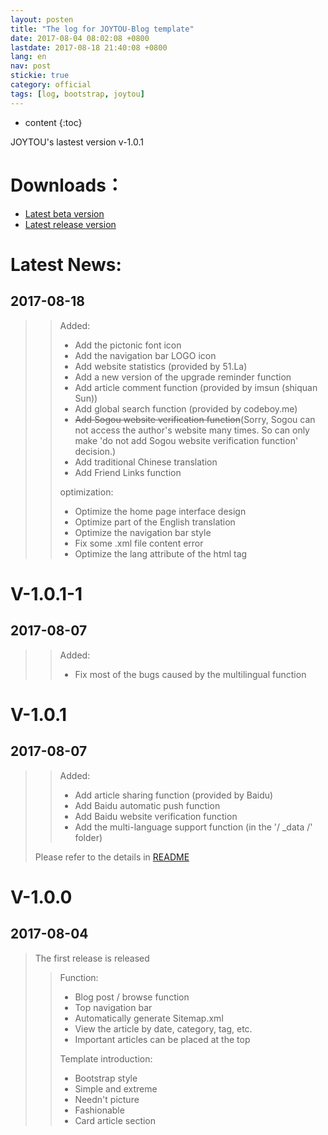 ```yaml
---
layout: posten
title: "The log for JOYTOU-Blog template"
date: 2017-08-04 08:02:08 +0800
lastdate: 2017-08-18 21:40:08 +0800
lang: en
nav: post
stickie: true
category: official
tags: [log, bootstrap, joytou]
---
```


* content
{:toc}

JOYTOU's lastest version v-1.0.1
<!-- more -->
# Downloads：
- [Latest beta version](https://github.com/joytou/joytou.github.io/archive/master.zip)
- [Latest release version](https://github.com/joytou/joytou.github.io/archive/1.0.1-1.zip)

# Latest News:
## 2017-08-18
>> Added:
>> - Add the pictonic font icon
>> - Add the navigation bar LOGO icon
>> - Add website statistics (provided by 51.La)
>> - Add a new version of the upgrade reminder function
>> - Add article comment function (provided by imsun (shiquan Sun))
>> - Add global search function (provided by codeboy.me)
>> - ~~Add Sogou website verification function~~(Sorry, Sogou can not access the author's website many times. So can only make 'do not add Sogou website verification function' decision.)
>> - Add traditional Chinese translation
>> - Add Friend Links function
>> 
>> optimization:
>> - Optimize the home page interface design
>> - Optimize part of the English translation
>> - Optimize the navigation bar style
>> - Fix some .xml file content error
>> - Optimize the lang attribute of the html tag

# V-1.0.1-1
## 2017-08-07
>> Added:
>> - Fix most of the bugs caused by the multilingual function

# V-1.0.1
## 2017-08-07
>> Added:
>> - Add article sharing function (provided by Baidu)
>> - Add Baidu automatic push function
>> - Add Baidu website verification function
>> - Add the multi-language support function (in the '/ _data /' folder)
> 
> Please refer to the details in [README](https://github.com/joytou/joytou.github.io/blob/master/README.md)

# V-1.0.0
## 2017-08-04
> The first release is released
>> Function:
>> - Blog post / browse function
>> - Top navigation bar
>> - Automatically generate Sitemap.xml
>> - View the article by date, category, tag, etc.
>> - Important articles can be placed at the top
>>
>> Template introduction:
>> - Bootstrap style
>> - Simple and extreme
>> - Needn't picture
>> - Fashionable
>> - Card article section
